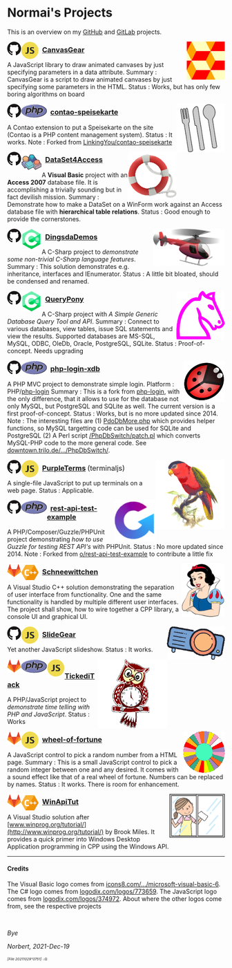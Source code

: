 ﻿<!-- img src="./icos/20151109o201812.wallpaintinglogoflat.v0.x0256y0168.png" align="right" width="204" height="134" alt="Logo 20151109°201812" -->

# Normai's Projects

This is an overview on my [GitHub](https://github.com/normai/) and [GitLab](https://gitlab.com/normai/) projects.

<img src="./icos/20211218o0925.pattern-diamond-cubes-2.v1.x0128y0128.png" align="right" width="88" height="88" alt="Logo 20211218°0925" id="">
<img src="./icos/20180615o0435.githubmark1.v0.x0032y0032.png" align="left" width="32" height="32" alt="Logo" id="">
<img src="./icos/20211218o1253.javascript-374972.v2.x0064y0064.png"" align="left" width="41" height="41" alt="Icon for JavaScript" id="">

### &nbsp; [CanvasGear](https://github.com/normai/canvasgear)

A JavaScript library to draw animated canvases by just specifying parameters in a data attribute.
 Summary&nbsp;: CanvasGear is a script to draw animated canvases by just specifying some parameters in the HTML.
 Status&nbsp;: Works, but has only few boring algorithms on board

<img src="./icos/20211218o0933.cutlery-69792.v2.x0128y0128.png" align="right" width="112" height="112" alt="Logo 20211218°0933" id="">
<img src="./icos/20180615o0435.githubmark1.v0.x0032y0032.png" align="left" width="32" height="32" alt="Logo" id="">
<img src="./icos/20100313o0039.php.gif"" align="left" width="60" height="33" alt="Icon for JavaScript" id="">

### &nbsp; [contao-speisekarte](https://github.com/normai/contao-speisekarte)

A Contao extension to put a Speisekarte on the site
 (Contao is a PHP content management system).
 Status&nbsp;: It works.
 Note&nbsp;: Forked from [LinkingYou/contao-speisekarte](https://github.com/LinkingYou/contao-speisekarte)

<img src="./icos/20211205o0923.livesaver.v2.x0128y0128.png" align="right" width="112" height="112" alt="Logo 20211205°0923" id="">
<img src="./icos/20180615o0435.githubmark1.v0.x0032y0032.png" align="left" width="32" height="32" alt="Logo" id="20180615°0435">
<img src="./icos/20211218o1236.icons8-ms-vb-6.v1.x0064y0064.png"" align="left" width="48" height="48" alt="Icon for Visual Basic" id="20211218°1236">

### &nbsp; [DataSet4Access](https://github.com/normai/DataSet4Access)

A **Visual Basic** project with an **Access 2007** database file.
 It is accomplishing a trivially sounding but in fact devilish mission.
 Summary&nbsp;: Demonstrate how to make a DataSet on a WinForm work against an
 Access database file with **hierarchical table relations**. 
 Status&nbsp;: Good enough to provide the cornerstones.

<img src="./icos/20211206o1243.red-helicopter.v1.x0256y0133.png" align="right" width="166" height="86" alt="Logo 20211206°1243" id="">
<img src="./icos/20180615o0435.githubmark1.v0.x0032y0032.png" align="left" width="32" height="32" alt="Logo" id="">
<img src="./icos/20211218o1243.c-sharp-773659.v2.x0064y0064.png"" align="left" width="48" height="48" alt="Icon for C-Sharp" id="">

### &nbsp; [DingsdaDemos](https://github.com/normai/DingsdaDemos)

 A C-Sharp project to *demonstrate some non-trivial C-Sharp language features*.
 Summary&nbsp;: This solution demonstrates e.g. inheritance, interfaces and IEnumerator.
 Status&nbsp;: A little bit bloated, should be condensed and renamed.

<img src="./icos/20130705o0812.mcol-chess-horse.v0.x0200y0200.png" align="right" width="112" height="112" alt="Logo 20130705°0812" id="">
<img src="./icos/20180615o0435.githubmark1.v0.x0032y0032.png" align="left" width="32" height="32" alt="Logo" id="">
<img src="./icos/20211218o1243.c-sharp-773659.v2.x0064y0064.png"" align="left" width="48" height="48" alt="Icon for C-Sharp" id="">

### &nbsp; [QueryPony](https://github.com/normai/QueryPony)

A C-Sharp project with *A Simple Generic Database Query Tool and API*.
 Summary&nbsp;: Connect to various databases, view tables, issue SQL statements and view the results.
 Supported databases are MS-SQL, MySQL, ODBC, OleDb, Oracle, PostgreSQL, SQLite.
 Status&nbsp;: Proof-of-concept. Needs upgrading

<img src="./icos/20140713o061302.KlausGena_Ladybird_1.x0180y0180.png" align="right" width="96" height="96" alt="Logo 20140713°061302" id="">
<img src="./icos/20180615o0435.githubmark1.v0.x0032y0032.png" align="left" width="32" height="32" alt="Logo" id="">
<img src="./icos/20100313o0039.php.gif"" align="left" width="60" height="33" alt="Icon for JavaScript" id="">

### &nbsp; [php-login-xdb](https://github.com/normai/php-login-xdb)

A PHP MVC project to demonstrate simple login.
 Platform&nbsp;: PHP/[php-login](https://github.com/panique/php-login)
 Summary&nbsp;: This is a fork from [php-login](https://github.com/panique/php-login),
 with the only difference, that it allows to use for the database not only MySQL,
 but PostgreSQL and SQLite as well. The current version is a first proof-of-concept.
 Status : Works, but is no more updated since 2014.
 Note&nbsp;: The interesting files are
 (1) [PdoDbMore.php](https://github.com/normai/php-login-xdb/blob/master/application/PdoDbMore.php)
 which provides helper functions, so MySQL targetting code can be used for SQLite and PostgreSQL
 (2) A Perl script [/PhpDbSwitch/patch.pl](https://downtown.trilo.de/svn/phplogin/trunk/PhpDbSwitch/patch.pl)
 which converts MySQL-PHP code to the more general code.
 See [downtown.trilo.de/…/PhpDbSwitch/](https://downtown.trilo.de/svn/phplogin/trunk/PhpDbSwitch/index.html).

<img src="./icos/20210512o1713.purple-bellied-lory.v2.x0256y0256.png" align="right" width="160" height="160" alt="Logo 20210512°1713" id="">
<img src="./icos/20180615o0435.githubmark1.v0.x0032y0032.png" align="left" width="32" height="32" alt="Logo" id="">
<img src="./icos/20211218o1253.javascript-374972.v2.x0064y0064.png"" align="left" width="41" height="41" alt="Icon for JavaScript" id="">

### &nbsp; [PurpleTerms](https://github.com/normai/terminaljs) <span style="font-weight:normal;">(terminaljs)</span>

A single-file JavaScript to put up terminals on a web page.
 Status&nbsp;: Applicable.

<img src="./icos/20211218o0943.guzzle-rest-api-test.v3.x0128y0128.png" align="right" width="96" height="96" alt="Logo 20211218°0943" id="">
<img src="./icos/20180615o0435.githubmark1.v0.x0032y0032.png" align="left" width="32" height="32" alt="Logo" id="">
<img src="./icos/20100313o0039.php.gif"" align="left" width="60" height="33" alt="Icon for JavaScript" id="">

### &nbsp; [rest-api-test-example](https://github.com/normai/rest-api-test-example)

A PHP/Composer/Guzzle/PHPUnit project demonstrating 
 *how to use Guzzle for testing REST API's* with PHPUnit.
 Status&nbsp;: No more updated since 2014.
 Note&nbsp;: Forked from [o/rest-api-test-example](https://github.com/o/rest-api-test-example)
 to contribute a little fix

<img src="./icos/20220108o1727.snowwhiteportrait.v1.png" align="right" width="100" height="124" alt="Logo 20220108°1727" id="">
<img src="./icos/20191224o1353.gitlab.v2.x0032y0032.png" align="left" width="32" height="32" alt="Logo" id="">
<img src="./icos/20211210o1533.sviluppocpp.v1.x0064y0064.png"" align="left" width="41" height="41" alt="Icon for CPP" id="">

###  &nbsp; [Schneewittchen](https://gitlab.com/normai/schneewittchen)

A Visual Studio C++ solution demonstrating the separation of user interface from
 functionality. One and the same functionality is handled by multiple different
 user interfaces. The project shall show, how to wire together a CPP library,
 a console UI and graphical UI.

<img src="./icos/20190123o1126.plasticineprojector.v2.x0192y0112.png" align="right" width="134" height="78" alt="Logo 20130705°0812" id="">
<img src="./icos/20180615o0435.githubmark1.v0.x0032y0032.png" align="left" width="32" height="32" alt="Logo" id="">
<img src="./icos/20211218o1253.javascript-374972.v2.x0064y0064.png"" align="left" width="41" height="41" alt="Icon for JavaScript" id="">

### &nbsp; [SlideGear](https://github.com/normai/slidegear)

Yet another JavaScript slideshow.
 Status&nbsp;: It works.

<img src="./icos/20210904o1113.owl-clock-2.v2.x0256y0256.png" align="right" width="160" height="160" alt="Logo 20210904°1113" id="">
<img src="./icos/20191224o1353.gitlab.v2.x0032y0032.png" align="left" width="32" height="32" alt="Logo" id="">
<img src="./icos/20100313o0039.php.gif"" align="left" width="60" height="33" alt="Icon for JavaScript" id="">
<img src="./icos/20211218o1253.javascript-374972.v2.x0064y0064.png"" align="left" width="41" height="41" alt="Icon for JavaScript" id="">

### &nbsp; [TickediTack](https://gitlab.com/normai/tickeditack)

A PHP/JavaScript project to
 *demonstrate time telling with PHP and JavaScript*.
 Status&nbsp;: Works

<img src="./icos/20210820o1133.blank-wof-1-3162961.v0.x0128y0128.png" align="right" width="96" height="96" alt="Logo 20210820°1133" id="">
<img src="./icos/20191224o1353.gitlab.v2.x0032y0032.png" align="left" width="32" height="32" alt="Logo" id="">
<img src="./icos/20211218o1253.javascript-374972.v2.x0064y0064.png"" align="left" width="41" height="41" alt="Icon for JavaScript" id="">

###  &nbsp; [wheel-of-fortune](https://gitlab.com/normai/wheel-of-fortune)

A JavaScript control to pick a random number from a HTML page.
 Summary&nbsp;: This is a small JavaScript control to pick a random integer
 between one and any desired. It comes with a sound effect like that
 of a real wheel of fortune. Numbers can be replaced by names.
 Status&nbsp;: It works. There is room for enhancement.

<img src="./icos/20220122o1653.washing-window.v1.x0256y0203.png" align="right" width="128" height="101" alt="Logo 20220122°1653" id="">
<img src="./icos/20191224o1353.gitlab.v2.x0032y0032.png" align="left" width="32" height="32" alt="Logo" id="">
<img src="./icos/20211210o1533.sviluppocpp.v1.x0064y0064.png"" align="left" width="41" height="41" alt="Icon for CPP" id="">

###  &nbsp; [WinApiTut](https://gitlab.com/normai/winapitut)

A Visual Studio solution after [www.winprog.org/tutorial/](http://www.winprog.org/tutorial/)
 by Brook Miles. It provides a quick primer into Windows Desktop
 Application programming in CPP using the Windows API.

---

#### Credits

The Visual Basic logo comes from
 [icons8.com/…/microsoft-visual-basic-6](https://icons8.com/icon/DuGs7KGIXkDA/microsoft-visual-basic-6).
 The C# logo comes from
 [logodix.com/logos/773659](https://logodix.com/logos/773659).
 The JavaScript logo comes from
 [logodix.com/logos/374972](https://logodix.com/logos/374972).
 About where the other logos come from, see the respective projects

&nbsp;

*Bye*

*Norbert, 2021-Dec-19*
<!-- 2021-Oct-29 -->

<sup><sub><sup>*[File 20211029°0751]* ܀Ω</sup></sub></sup>
